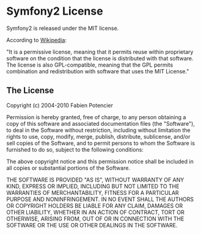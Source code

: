 Symfony2 License
================

Symfony2 is released under the MIT license.

According to [Wikipedia][1]:

  "It is a permissive license, meaning that it permits reuse within
  proprietary software on the condition that the license is distributed with
  that software. The license is also GPL-compatible, meaning that the GPL
  permits combination and redistribution with software that uses the MIT
  License."

The License
-----------

Copyright (c) 2004-2010 Fabien Potencier

Permission is hereby granted, free of charge, to any person obtaining a copy
of this software and associated documentation files (the "Software"), to deal
in the Software without restriction, including without limitation the rights
to use, copy, modify, merge, publish, distribute, sublicense, and/or sell
copies of the Software, and to permit persons to whom the Software is furnished
to do so, subject to the following conditions:

The above copyright notice and this permission notice shall be included in all
copies or substantial portions of the Software.

THE SOFTWARE IS PROVIDED "AS IS", WITHOUT WARRANTY OF ANY KIND, EXPRESS OR
IMPLIED, INCLUDING BUT NOT LIMITED TO THE WARRANTIES OF MERCHANTABILITY,
FITNESS FOR A PARTICULAR PURPOSE AND NONINFRINGEMENT. IN NO EVENT SHALL THE
AUTHORS OR COPYRIGHT HOLDERS BE LIABLE FOR ANY CLAIM, DAMAGES OR OTHER
LIABILITY, WHETHER IN AN ACTION OF CONTRACT, TORT OR OTHERWISE, ARISING FROM,
OUT OF OR IN CONNECTION WITH THE SOFTWARE OR THE USE OR OTHER DEALINGS IN
THE SOFTWARE.

[1]: http://en.wikipedia.org/wiki/MIT_License
